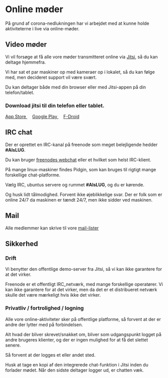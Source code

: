# Online møder
På grund af corona-nedlukningen har vi arbejdet med at kunne holde aktiviteterne i live via online-møder.





## Video møder
Vi vil forsøge at få alle vore møder transmitteret online via [Jitsi](https://meet.jit.si/AlsLUG), så du kan deltage hjemmefra.

Vi har sat et par maskiner op med kameraer op i lokalet, så du kan følge med, men decideret support vil være svært.

Du kan deltager både med din browser eller med Jitsi-appen på din telefon/tablet.





### Download jitsi til din telefon eller tablet.

[App Store   ](https://apps.apple.com/us/app/jitsi-meet/id1165103905)         <i class="fab fa-app-store-ios"></i>
&nbsp; &nbsp;
[Google Play ](https://play.google.com/store/apps/details?id=org.jitsi.meet)  <i class="fab fa-google-play"></i>
&nbsp; &nbsp;
[F-Droid ](https://f-droid.org/en/packages/org.jitsi.meet/)                   





## IRC chat
Der er oprettet en IRC-kanal på freenode som meget belejligende hedder **#AlsLUG**.

Du kan bruger [freenodes webchat](https://webchat.freenode.org#AlsLUG) eller et hvilket som helst IRC-klient.

På mange linux-maskiner findes Pidgin, som kan bruges til rigtigt mange forskellige chat-platforme.

Vælg IRC, ubuntus servere og rummet **#AlsLUG**, og du er kørende.

Og husk lidt tålmodighed. Forvent ikke øjeblikkelige svar.
Der er folk som er online 24/7 da maskinen er tændt 24/7, men ikke sidder ved maskinen.





## Mail
Alle medlemmer kan skrive til vore [mail-lister](https://www.alslug.dk/medlemskab/indmeldelse.html)




## Sikkerhed
### Drift
Vi benytter den offentlige demo-server fra Jitsi, så vi kan ikke garantere for at det virker.

Freenode er et offentligt IRC_netværk, med mange forskellige operatører.
Vi kan ikke garantere for at det virker, men da det er et distribueret netværk skulle det være mærkeligt hvis ikke det virker.

### Privatliv / fortrolighed / logning
Alle vore online-aktiviteter sker på offentlige platforme, så forvent at der er andre der lytter med på forbindelsen.

Alt hvad der bliver skrevet/snakket om, bliver som udgangspunkt logget på andre brugeres klienter, og der er ingen mulighed for at få det slettet senere.

Så forvent at der logges et eller andet sted.

Husk at tage en kopi af den integrerede chat-funktion i Jitsi inden du forlader mødet. Når den sidste deltager logger ud, er chatten væk.
